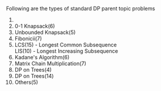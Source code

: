 <p>Following are the types of standard DP parent topic problems</p>
<p>
    <ol>
        <li>
        <li>
            0-1 Knapsack(6)
        </li>
        <li>
            Unbounded Knapsack(5)
        </li>
        <li>
            Fibonicii(7)
        </li>
        <li>
            LCS(15) - Longest Common Subsequence
        </li>
            LIS(10) - Longest Increasing Subsequence
        </li>
        <li>
            Kadane's Algorithm(6)
        </li>
        <li>
            Matrix Chain Multiplication(7)
        </li>
        <li>
            DP on Trees(4)
        </li>
        <li>
            DP on Trees(14)
        </li>
        <li>
            Others(5)
        </li>
    </ol>
</p>